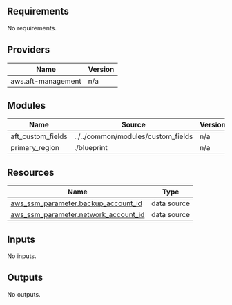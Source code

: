 <!-- BEGIN_TF_DOCS -->
## Requirements

No requirements.

## Providers

| Name | Version |
|------|---------|
| aws.aft-management | n/a |

## Modules

| Name | Source | Version |
|------|--------|---------|
| aft\_custom\_fields | ../../common/modules/custom_fields | n/a |
| primary\_region | ./blueprint | n/a |

## Resources

| Name | Type |
|------|------|
| [aws_ssm_parameter.backup_account_id](https://registry.terraform.io/providers/hashicorp/aws/latest/docs/data-sources/ssm_parameter) | data source |
| [aws_ssm_parameter.network_account_id](https://registry.terraform.io/providers/hashicorp/aws/latest/docs/data-sources/ssm_parameter) | data source |

## Inputs

No inputs.

## Outputs

No outputs.
<!-- END_TF_DOCS -->